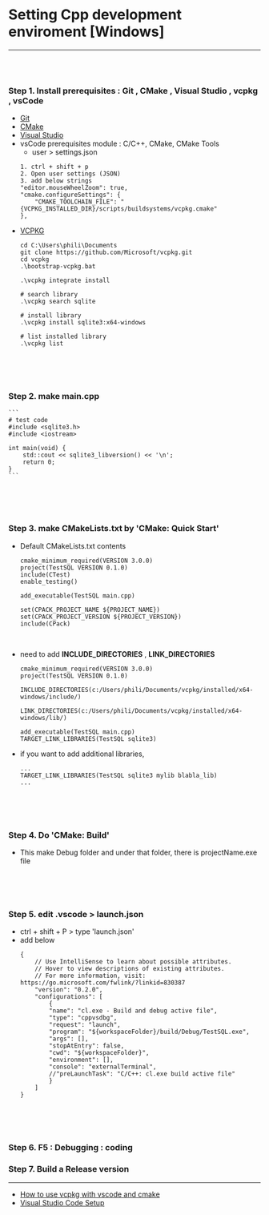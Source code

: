# Setting Cpp development enviroment [Windows]
---
<br>
<br>

### Step 1. Install prerequisites : Git , CMake , Visual Studio , vcpkg , vsCode
- [Git](https://git-scm.com/book/en/v2/Getting-Started-Installing-Git)
- [CMake](https://cmake.org/install/)
- [Visual Studio](https://code.visualstudio.com/download)
- vsCode prerequisites module : C/C++, CMake, CMake Tools
    - user > settings.json
    ```
    1. ctrl + shift + p 
    2. Open user settings (JSON)
    3. add below strings
    "editor.mouseWheelZoom": true,
    "cmake.configureSettings": {
        "CMAKE_TOOLCHAIN_FILE": "{VCPKG_INSTALLED_DIR}/scripts/buildsystems/vcpkg.cmake"
    },
    ```
- [VCPKG](https://github.com/Microsoft/vcpkg#getting-started)
    ```
    cd C:\Users\phili\Documents
   git clone https://github.com/Microsoft/vcpkg.git
   cd vcpkg
   .\bootstrap-vcpkg.bat
    ```
    ```
    .\vcpkg integrate install
    ```
    ```
    # search library
    .\vcpkg search sqlite

    # install library
    .\vcpkg install sqlite3:x64-windows

    # list installed library
    .\vcpkg list
    ```

<br>
<br>
<br>

### Step 2. make main.cpp 
    ```
    # test code
    #include <sqlite3.h>
    #include <iostream>

    int main(void) {
        std::cout << sqlite3_libversion() << '\n';
        return 0;
    }
    ```

<br>
<br>
<br>

### Step 3. make CMakeLists.txt by 'CMake: Quick Start'
- Default CMakeLists.txt contents
    ```
    cmake_minimum_required(VERSION 3.0.0)
    project(TestSQL VERSION 0.1.0)
    include(CTest)
    enable_testing()

    add_executable(TestSQL main.cpp)

    set(CPACK_PROJECT_NAME ${PROJECT_NAME})
    set(CPACK_PROJECT_VERSION ${PROJECT_VERSION})
    include(CPack)
    ``` 
<br>

- need to add **INCLUDE_DIRECTORIES** , **LINK_DIRECTORIES**
    ```
    cmake_minimum_required(VERSION 3.0.0)
    project(TestSQL VERSION 0.1.0)
    
    INCLUDE_DIRECTORIES(c:/Users/phili/Documents/vcpkg/installed/x64-windows/include/)
    
    LINK_DIRECTORIES(c:/Users/phili/Documents/vcpkg/installed/x64-windows/lib/)

    add_executable(TestSQL main.cpp)
    TARGET_LINK_LIBRARIES(TestSQL sqlite3)
    ```
- if you want to add additional libraries,
    ```
    ...
    TARGET_LINK_LIBRARIES(TestSQL sqlite3 mylib blabla_lib)
    ...
    ```


<br>
<br>
<br>

### Step 4. Do 'CMake: Build'
- This make Debug folder and under that folder, there is projectName.exe file

<br>
<br>
<br>

### Step 5. edit .vscode > launch.json
- ctrl + shift + P > type 'launch.json'
- add below 
    ```
    {
        // Use IntelliSense to learn about possible attributes.
        // Hover to view descriptions of existing attributes.
        // For more information, visit: https://go.microsoft.com/fwlink/?linkid=830387
        "version": "0.2.0",
        "configurations": [
            {
            "name": "cl.exe - Build and debug active file",
            "type": "cppvsdbg",
            "request": "launch",
            "program": "${workspaceFolder}/build/Debug/TestSQL.exe",
            "args": [],
            "stopAtEntry": false,
            "cwd": "${workspaceFolder}",
            "environment": [],
            "console": "externalTerminal",
            //"preLaunchTask": "C/C++: cl.exe build active file"
            }
        ]
    }
    ```



<br>
<br>
<br>


### Step 6. F5 : Debugging : coding


### Step 7. Build a Release version


---
- [How to use vcpkg with vscode and cmake ](https://www.40tude.fr/how-to-use-vcpkg-with-vscode-and-cmake/)
- [Visual Studio Code Setup](https://visitlab.pages.fi.muni.cz/tutorials/vs-code/index.html#visualstudiocodesetup/linkthevcpkgtoolchainfile)